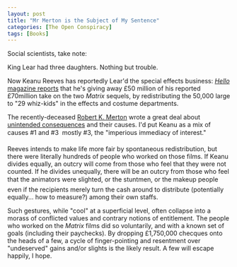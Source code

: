 ```yaml
---
layout: post
title: "Mr Merton is the Subject of My Sentence"
categories: [The Open Conspiracy]
tags: [Books]
---
```

Social scientists, take note:

King Lear had three daughters. Nothing but trouble.

<!--more-->
Now Keanu Reeves has reportedly Lear'd the special effects business: <a href="http://www.hellomagazine.com/2003/05/28/keanureeves/"><i>Hello</i> magazine reports</a> that he's giving away &pound;50 million of his reported &pound;70million take on the two <i>Matrix</i> sequels, by redistributing the 50,000 large to "29 whiz-kids" in the effects and costume departments.

The recently-deceased <a href="http://www.econlib.org/library/Enc/UnintendedConsequences.html">Robert K. Merton</a> wrote a great deal about <a href="http://www.unintendedconsequences.com">unintended consequences</a> and their causes. I'd put Keanu as a mix of causes #1 and #3 &#151; mostly #3, the "imperious immediacy of interest."

Reeves intends to make life more fair by spontaneous redistribution, but there were literally hundreds of people who worked on those films. If Keanu divides equally, an outcry will come from those who feel that they were not counted. If he divides unequally, there will be an outcry from those who feel that the animators were slighted, or the stuntmen, or the makeup people &#151; even if the recipients merely turn the cash around to distribute (potentially equally... how to measure?) among their own staffs.

Such gestures, while "cool" at a superficial level, often collapse into a morass of conflicted values and contrary notions of entitlement. The people who worked on the <i>Matrix</i> films did so voluntarily, and with a known set of goals (including their paychecks). By dropping &pound;1,750,000 checques onto the heads of a few, a cycle of finger-pointing and resentment over "undeserved" gains and/or slights is the likely result. A few will escape happily, I hope.

